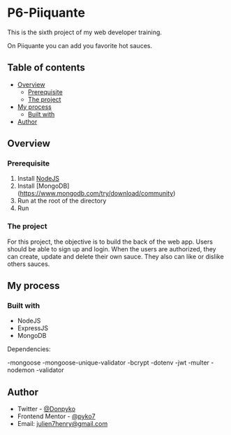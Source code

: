 # P6-Piiquante

This is the sixth project of my web developer training.

On Piiquante you can add you favorite hot sauces.

## Table of contents

- [Overview](#overview)
  - [Prerequisite](#prerequisite)
  - [The project](#the-project)
- [My process](#my-process)
  - [Built with](#built-with)
- [Author](#author)

## Overview

### Prerequisite

1) Install [NodeJS](https://nodejs.org/en/)
2) Install [MongoDB] (https://www.mongodb.com/try/download/community)
3) Run <npm install> at the root of the directory
4) Run <node server>

### The project

For this project, the objective is to build the back of the web app. Users should be able to sign up and login. When the users are authorized, they can create, update and delete their own sauce. They also can like or dislike others sauces. 


## My process

### Built with

- NodeJS 
- ExpressJS
- MongoDB

Dependencies:

-mongoose
-mongoose-unique-validator
-bcrypt
-dotenv
-jwt
-multer
-nodemon
-validator



## Author

- Twitter - [@Donpyko](https://www.twitter.com/Donpyko)
- Frontend Mentor - [@pyko7](https://www.frontendmentor.io/profile/pyko7)
- Email: [julien7henry@gmail.com](mailto:julien7henry@gmail.com)
